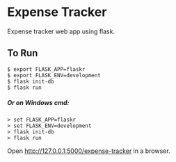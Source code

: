 # Expense Tracker
Expense tracker web app using flask.

## To Run
    $ export FLASK_APP=flaskr
    $ export FLASK_ENV=development
    $ flask init-db
    $ flask run

##### Or on Windows cmd:
    > set FLASK_APP=flaskr
    > set FLASK_ENV=development
    > flask init-db
    > flask run

Open http://127.0.0.1:5000/expense-tracker in a browser.
